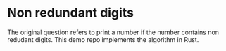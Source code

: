 # Non redundant digits

The original question refers to print a number if the number contains non redudant digits.  This demo repo implements the algorithm in Rust.

